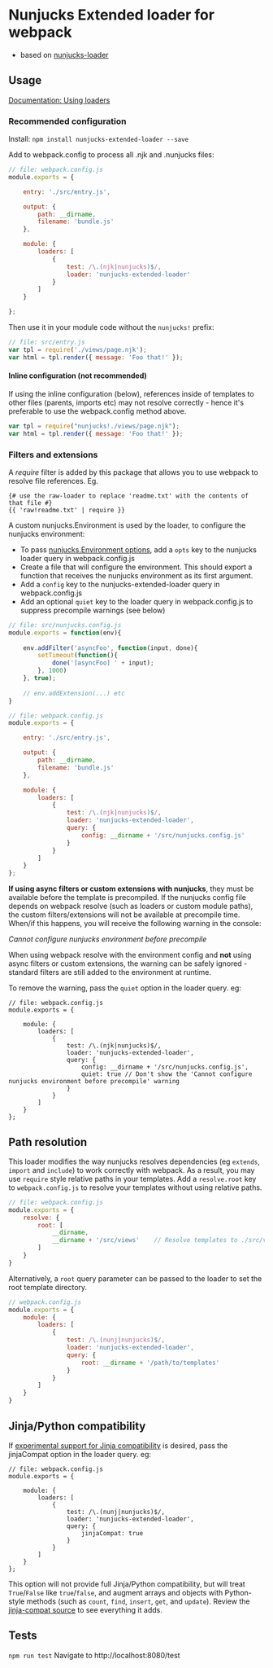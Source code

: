 # Nunjucks Extended loader for webpack

- based on [nunjucks-loader](https://github.com/at0g/nunjucks-loader)

## Usage

[Documentation: Using loaders](http://webpack.github.io/docs/using-loaders.html)

### Recommended configuration

Install: `npm install nunjucks-extended-loader --save`

Add to webpack.config to process all .njk and .nunjucks files:

``` javascript
// file: webpack.config.js
module.exports = {

    entry: './src/entry.js',

    output: {
        path: __dirname,
        filename: 'bundle.js'
    },

    module: {
        loaders: [
            {
                test: /\.(njk|nunjucks)$/,
                loader: 'nunjucks-extended-loader'
            }
        ]
    }

};
```

Then use it in your module code without the `nunjucks!` prefix:

``` javascript
// file: src/entry.js
var tpl = require('./views/page.njk');
var html = tpl.render({ message: 'Foo that!' });
```

#### Inline configuration (not recommended)

If using the inline configuration (below), references inside of templates to other files (parents, imports etc) may not
resolve correctly - hence it's preferable to use the webpack.config method above.

``` javascript
var tpl = require("nunjucks!./views/page.njk");
var html = tpl.render({ message: 'Foo that!' });
```

### Filters and extensions

A *require* filter is added by this package that allows you to use webpack to resolve file references.
Eg.

```
{# use the raw-loader to replace 'readme.txt' with the contents of that file #}
{{ 'raw!readme.txt' | require }}
```


A custom nunjucks.Environment is used by the loader, to configure the nunjucks environment:

- To pass [nunjucks.Environment options](https://mozilla.github.io/nunjucks/api.html#environment), add a `opts` key to
 the nunjucks loader query in webpack.config.js
- Create a file that will configure the environment. This should export a function that receives the nunjucks
 environment as its first argument.
- Add a `config` key to the nunjucks-extended-loader query in webpack.config.js
- Add an optional `quiet` key to the loader query in webpack.config.js to suppress precompile warnings (see below)

``` javascript
// file: src/nunjucks.config.js
module.exports = function(env){
    
    env.addFilter('asyncFoo', function(input, done){
        setTimeout(function(){
            done('[asyncFoo] ' + input);
        }, 1000)
    }, true);
    
    // env.addExtension(...) etc
}

// file: webpack.config.js
module.exports = {

    entry: './src/entry.js',

    output: {
        path: __dirname,
        filename: 'bundle.js'
    },

    module: {
        loaders: [
            {
                test: /\.(njk|nunjucks)$/,
                loader: 'nunjucks-extended-loader',
                query: {
                    config: __dirname + '/src/nunjucks.config.js'
                }
            }
        ]
    }
};

```

__If using async filters or custom extensions with nunjucks__, they must be available before the template is precompiled.
 If the nunjucks config file depends on webpack resolve (such as loaders or custom module paths), the custom
 filters/extensions will not be available at precompile time. When/if this happens, you will receive the following
 warning in the console:

*Cannot configure nunjucks environment before precompile*

When using webpack resolve with the environment config and __not__ using async filters or custom extensions, the warning
 can be safely ignored - standard filters are still added to the environment at runtime.

To remove the warning, pass the `quiet` option in the loader query. eg:

```
// file: webpack.config.js
module.exports = {

    module: {
        loaders: [
            {
                test: /\.(njk|nunjucks)$/,
                loader: 'nunjucks-extended-loader',
                query: {
                    config: __dirname + '/src/nunjucks.config.js',
                    quiet: true // Don't show the 'Cannot configure nunjucks environment before precompile' warning
                }
            }
        ]
    }
};
```




## Path resolution

This loader modifies the way nunjucks resolves dependencies (eg `extends`, `import` and `include`) to work correctly 
with webpack. As a result, you may use `require` style relative paths in your templates.
Add a `resolve.root` key to `webpack.config.js` to resolve your templates without using relative paths.


``` javascript
// file: webpack.config.js
module.exports = {
    resolve: {
        root: [
            __dirname,
            __dirname + '/src/views'    // Resolve templates to ./src/views
        ]
    }
}
```

Alternatively, a `root` query parameter can be passed to the loader to set the root template directory.

``` javascript
// webpack.config.js
module.exports = {
    module: {
        loaders: [
            {
                test: /\.(nunj|nunjucks)$/,
                loader: 'nunjucks-extended-loader',
                query: {
                    root: __dirname + '/path/to/templates'
                }
            }
        ]
    }
}
```


## Jinja/Python compatibility

If [experimental support for Jinja compatibility](https://mozilla.github.io/nunjucks/api.html#installjinjacompat)
is desired, pass the jinjaCompat option in the loader query. eg:

```
// file: webpack.config.js
module.exports = {

    module: {
        loaders: [
            {
                test: /\.(nunj|nunjucks)$/,
                loader: 'nunjucks-extended-loader',
                query: {
                    jinjaCompat: true
                }
            }
        ]
    }
};
```

This option will not provide full Jinja/Python compatibility, but will treat `True`/`False` like `true`/`false`, and
augment arrays and objects with Python-style methods (such as `count`, `find`, `insert`, `get`, and `update`).
Review the [jinja-compat source](https://github.com/mozilla/nunjucks/blob/master/src/jinja-compat.js) to see
everything it adds.




## Tests

`npm run test`
Navigate to http://localhost:8080/test
